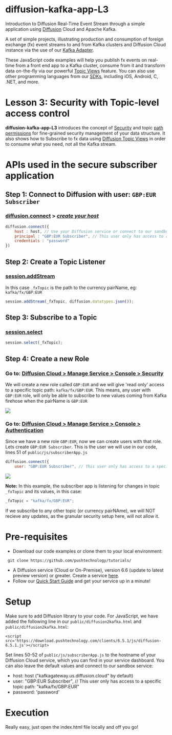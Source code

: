 # diffusion-kafka-app-L3

Introduction to Diffusion Real-Time Event Stream through a simple application using [Diffusion](https://www.pushtechnology.com/product-overview) Cloud and Apache Kafka.

A set of simple projects, illustrating production and consumption of foreign exchange (fx) event streams to and from Kafka clusters and Diffusion Cloud instance via the use of our [Kafka Adapter](https://www.pushtechnology.com/wp-content/uploads/2020/08/Diffusion-Cloud-Kafka-adapter.pdf).

These JavaScript code examples will help you publish fx events on real-time from a front end app to a Kafka cluster, consume from it and transform data on-the-fly via our powerful [Topic Views](https://docs.pushtechnology.com/docs/6.5.2/manual/html/designguide/data/topictree/topic_views.html) feature. You can also use other programming languages from our [SDKs](https://docs.pushtechnology.com/#sdks), including iOS, Android, C, .NET, and more. 

# Lesson 3: Security with Topic-level access control
**diffusion-kafka-app-L3** introduces the concept of [Security](https://docs.pushtechnology.com/docs/6.5.1/manual/html/designguide/security/c_security.html) and topic [path permissions](https://docs.pushtechnology.com/docs/6.5.2/manual/html/designguide/security/permissions_reference.html) for fine-grained security management of your data structure. It also shows how to Subscribe to fx data using [Diffusion Topic Views](https://docs.pushtechnology.com/docs/6.5.2/manual/html/designguide/data/topictree/topic_views.html) in order to consume what you need, not all the Kafka stream.

# APIs used in the secure subscriber application

## **Step 1: Connect to Diffusion with user: `GBP:EUR Subscriber`**
### [diffusion.connect](https://docs.pushtechnology.com/docs/6.5.1/js/globals.html#connect) > [*create your host*](https://dashboard.diffusion.cloud)
```js
diffusion.connect({
	host : host, // Use your Diffusion service or connect to our sandbox "kafkagateway.eu.diffusion.cloud"
	principal : "GBP:EUR Subscriber", // This user only has access to a specific topic path: "kafka/fx/GBP:EUR"
	credentials : "password"
})
```
## **Step 2: Create a Topic Listener**
### [session.addStream](https://docs.pushtechnology.com/docs/6.5.1/js/interfaces/session.html#addstream)
In this case `_fxTopic` is the path to the currency pairName, eg: `kafka/fx/GBP:EUR`
```js
session.addStream(_fxTopic, diffusion.datatypes.json());
```
## **Step 3: Subscribe to a Topic**
### [session.select](https://docs.pushtechnology.com/docs/6.5.1/js/interfaces/session.html#select)
```js
session.select(_fxTopic);
```
## **Step 4: Create a new Role**
### Go to: [Diffusion Cloud > Manage Service > Console > Security](https://dashboard.diffusion.cloud)
We will create a new role called `GBP:EUR` and we will give 'read only' access to a specific topic path: `kafka/fx/GBP:EUR`. This means, any user with `GBP:EUR` role, will only be able to subscribe to new values coming from Kafka firehose when the pairName is `GBP:EUR`

![](https://github.com/pushtechnology/tutorials/blob/master/data-store/diffusion-kafka-app-L3/images/roles.png)

### Go to: [Diffusion Cloud > Manage Service > Console > Authentication](https://management.ad.diffusion.cloud/#!/login)
Since we have a new role `GBP:EUR`, now we can create users with that role. Lets create `GBP:EUR Subscriber`. This is the user we will use in our code, lines 51 of `public/js/subscriberApp.js`

```js
diffusion.connect({
	user: "GBP:EUR Subscriber", // This user only has access to a specific topic path: "kafka/fx/GBP:EUR"
```

![](https://github.com/pushtechnology/tutorials/blob/master/data-store/diffusion-kafka-app-L3/images/users.png)

**Note:** In this example, the subscriber app is listening for changes in topic ``_fxTopic`` and its values, in this case:
```js
_fxTopic = "kafka/fx/GBP:EUR";
```
If we subscribe to any other topic (or currency pairNAme), we will NOT recieve any updates, as the granular security setup here, will not allow it.

# Pre-requisites

*  Download our code examples or clone them to your local environment:
```
 git clone https://github.com/pushtechnology/tutorials/
```
* A Diffusion service (Cloud or On-Premise), version 6.6 (update to latest preview version) or greater. Create a service [here](https://management.ad.diffusion.cloud/).
* Follow our [Quick Start Guide](https://docs.pushtechnology.com/quickstart/#diffusion-cloud-quick-start) and get your service up in a minute!

# Setup

Make sure to add Diffusion library to your code. For JavaScript, we have added the following line in our `public/diffusion2kafka.html` and `public/diffusion2kafka.html`:
```
<script src='https://download.pushtechnology.com/clients/6.5.1/js/diffusion-6.5.1.js'></script>
```
Set lines 50-52 of `public/js/subscriberApp.js` to the hostname of your Diffusion Cloud service, which you can find in your service dashboard.
You can also leave the default values and connect to our sandbox service:
* host: host ("kafkagateway.us.diffusion.cloud" by default)
* user: "GBP:EUR Subscriber", // This user only has access to a specific topic path: "kafka/fx/GBP:EUR"
* password: 'password'

# Execution

Really easy, just open the index.html file locally and off you go!


